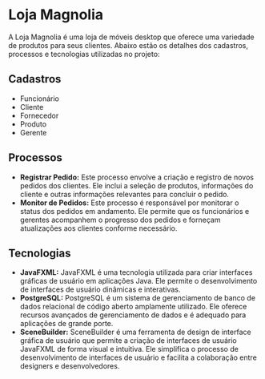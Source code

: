 # Loja Magnolia

A Loja Magnolia é uma loja de móveis desktop que oferece uma variedade de produtos para seus clientes. Abaixo estão os detalhes dos cadastros, processos e tecnologias utilizadas no projeto:

## Cadastros

- Funcionário
- Cliente
- Fornecedor
- Produto
- Gerente

## Processos

- **Registrar Pedido:** Este processo envolve a criação e registro de novos pedidos dos clientes. Ele inclui a seleção de produtos, informações do cliente e outras informações relevantes para concluir o pedido.
- **Monitor de Pedidos:** Este processo é responsável por monitorar o status dos pedidos em andamento. Ele permite que os funcionários e gerentes acompanhem o progresso dos pedidos e forneçam atualizações aos clientes conforme necessário.

## Tecnologias

- **JavaFXML:** JavaFXML é uma tecnologia utilizada para criar interfaces gráficas de usuário em aplicações Java. Ele permite o desenvolvimento de interfaces de usuário dinâmicas e interativas.
- **PostgreSQL:** PostgreSQL é um sistema de gerenciamento de banco de dados relacional de código aberto amplamente utilizado. Ele oferece recursos avançados de gerenciamento de dados e é adequado para aplicações de grande porte.
- **SceneBuilder:** SceneBuilder é uma ferramenta de design de interface gráfica de usuário que permite a criação de interfaces de usuário JavaFXML de forma visual e intuitiva. Ele simplifica o processo de desenvolvimento de interfaces de usuário e facilita a colaboração entre designers e desenvolvedores.
